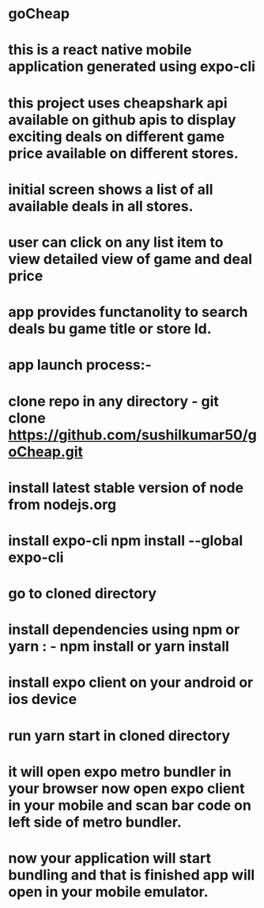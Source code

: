 # goCheap

# this is a react native mobile application generated using expo-cli

# this project uses cheapshark api available on github apis to display exciting deals on different game price available on different stores.

# initial screen shows a list of all available deals in all stores.

# user can click on any list item to view detailed view of game and deal price

# app provides functanolity to search deals bu game title or store Id.

# app launch process:-

# clone repo in any directory - git clone https://github.com/sushilkumar50/goCheap.git

# install latest stable version of node from nodejs.org

# install expo-cli npm install --global expo-cli

# go to cloned directory

# install dependencies using npm or yarn : - npm install or yarn install

# install expo client on your android or ios device

# run yarn start in cloned directory

# it will open expo metro bundler in your browser now open expo client in your mobile and scan bar code on left side of metro bundler.

# now your application will start bundling and that is finished app will open in your mobile emulator.
